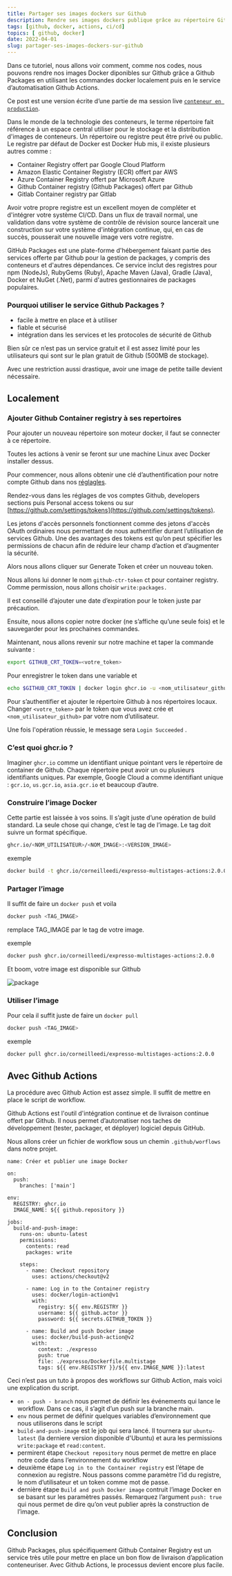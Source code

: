 ```yaml
---
title: Partager ses images dockers sur Github
description: Rendre ses images dockers publique grâce au répertoire Github Packages et utilisant les commandes docker et avec Github Action.
tags: [github, docker, actions, ci/cd]
topics: [ github, docker]
date: 2022-04-01
slug: partager-ses-images-dockers-sur-github
---
```


Dans ce tutoriel, nous allons voir comment, comme nos codes, nous pouvons rendre nos images Docker diponibles sur Github grâce a Github Packages en utilisant les commandes docker localement puis en le service d’automatisation Github Actions.

Ce post est une version écrite d’une partie de ma session live [`conteneur en production`](https://meet.loopbin.dev/docker-en-production).


Dans le monde de la technologie des conteneurs, le terme répertoire fait référence à un espace central utiliser pour le stockage et la distribution d'images de conteneurs. Un répertoire ou registre peut être privé ou public. Le registre par défaut de Docker est Docker Hub mis, il existe plusieurs autres comme :

- Container Registry offert par Google Cloud Platform
- Amazon Elastic Container Registry (ECR) offert par AWS
- Azure Container Registry offert par Microsoft Azure
- Github Container registry (Github Packages) offert par Github
- Gitlab Container registry  par Gitlab

Avoir votre propre registre est un excellent moyen de compléter et d'intégrer votre système CI/CD. Dans un flux de travail normal, une validation dans votre système de contrôle de révision source lancerait une construction sur votre système d'intégration continue, qui, en cas de succès, pousserait une nouvelle image vers votre registre.

GitHub Packages est une plate-forme d'hébergement faisant partie des services offerte par Github pour la gestion de packages, y compris des conteneurs et d'autres dépendances. Ce service inclut des registres pour npm (NodeJs), RubyGems (Ruby), Apache Maven (Java), Gradle (Java), Docker et NuGet (.Net), parmi d'autres gestionnaires de packages populaires.

### Pourquoi utiliser le service Github Packages ?

- facile à mettre en place et à utiliser
- fiable et sécurisé
- intégration dans les services et les protocoles de sécurité de Github

Bien sûr ce n’est pas un service gratuit et il est assez limité pour les utilisateurs qui sont sur le plan gratuit de Github (500MB de stockage).

Avec une restriction aussi drastique, avoir une image de petite taille devient nécessaire.

## Localement

### Ajouter Github Container registry à ses repertoires

Pour ajouter un nouveau répertoire son moteur docker, il faut se connecter à ce répertoire.

Toutes les actions à venir se feront sur une machine Linux avec Docker installer dessus.

Pour commencer, nous allons obtenir une clé d’authentification pour notre compte Github dans nos [réglagles](https://github.com/settings/tokens).

Rendez-vous dans les réglages de vos comptes Github, developers sections puis Personal access tokens ou sur [https://github.com/settings/tokens](https://github.com/settings/tokens).

Les jetons d'accès personnels fonctionnent comme des jetons d'accès OAuth ordinaires nous permettant de nous authentifier durant l’utilisation de services Github. Une des avantages des tokens est qu’on peut spécifier les permissions de chacun afin de réduire leur champ d’action et d’augmenter la sécurité.

Alors nous allons cliquer sur Generate Token et créer un nouveau token.

Nous allons lui donner le nom `github-ctr-token` ct pour container registry. Comme permission, nous allons choisir `write:packages.`

Il est conseillé d’ajouter une date d’expiration pour le token juste par précaution.

Ensuite, nous allons copier notre docker (ne s’affiche qu’une seule fois) et le sauvegarder pour les prochaines commandes.

Maintenant, nous allons revenir sur notre machine et taper la commande suivante :

```bash
export GITHUB_CRT_TOKEN=<votre_token>
```

Pour enregistrer le token dans une variable et

```bash
echo $GITHUB_CRT_TOKEN | docker login ghcr.io -u <nom_utilisateur_github> --password-stdin
```

Pour s’authentifier et ajouter le répertoire Github à nos répertoires locaux. Changer `<votre_token>` par le token que vous avez crée et `<nom_utilisateur_github>` par votre nom d’utilisateur.

Une fois l'opération réussie, le message sera `Login Succeeded` .

### C’est quoi ghcr.io ?

Imaginer `ghcr.io` comme un identifiant unique pointant vers le répertoire de container de Github. Chaque répertoire peut avoir un ou plusieurs identifiants uniques. Par exemple, Google Cloud a comme identifiant unique : `gcr.io`, `us.gcr.io`, `asia.gcr.io` et beaucoup d’autre.

### Construire l’image Docker

Cette partie est laissée à vos soins. Il s’agit juste d’une opération de build standard. La seule chose qui change, c’est le tag de l’image. Le tag doit suivre un format spécifique.

```bash
ghcr.io/<NOM_UTILISATEUR>/<NOM_IMAGE>:<VERSION_IMAGE>
```

exemple

```bash
docker build -t ghcr.io/corneilleedi/expresso-multistages-actions:2.0.0 -f Dockerfile.multistage .
```


### Partager l’image

Il suffit de faire un `docker push` et voila

```bash
docker push <TAG_IMAGE>
```

remplace TAG_IMAGE par le tag de votre image.

exemple

```bash
docker push ghcr.io/corneilleedi/expresso-multistages-actions:2.0.0
```

Et boom, votre image est disponible sur Github

![package](/images/docker/package.png)

### Utiliser l’image

Pour cela il suffit juste de faire un `docker pull`

```bash
docker push <TAG_IMAGE>
```

exemple

```bash
docker pull ghcr.io/corneilleedi/expresso-multistages-actions:2.0.0
```

## Avec Github Actions

La procédure avec Github Action est assez simple. Il suffit de mettre en place le script de workflow.

Github Actions est l'outil d'intégration continue et de livraison continue offert par Github. Il nous permet d’automatiser nos taches de développement (tester, packager, et déployer) logiciel depuis GitHub.

Nous allons créer un fichier de workflow sous un chemin `.github/worflows` dans notre projet.

```yaml[build-publish.yaml]
name: Créer et publier une image Docker

on:
  push:
    branches: ['main']

env:
  REGISTRY: ghcr.io
  IMAGE_NAME: ${{ github.repository }}

jobs:
  build-and-push-image:
    runs-on: ubuntu-latest
    permissions:
      contents: read
      packages: write

    steps:
      - name: Checkout repository
        uses: actions/checkout@v2

      - name: Log in to the Container registry
        uses: docker/login-action@v1
        with:
          registry: ${{ env.REGISTRY }}
          username: ${{ github.actor }}
          password: ${{ secrets.GITHUB_TOKEN }}

      - name: Build and push Docker image
        uses: docker/build-push-action@v2
        with:
          context: ./expresso
          push: true
          file: ./expresso/Dockerfile.multistage
          tags: ${{ env.REGISTRY }}/${{ env.IMAGE_NAME }}:latest
```

Ceci n’est pas un tuto à propos des workflows sur Github Action, mais voici une explication du script.

- `on - push - branch` nous permet de définir les événements qui lance le workflow. Dans ce cas, il s’agit d’un push sur la branche main.
- `env` nous permet de définir quelques variables d’environnement que nous utiliserons dans le script
- `build-and-push-image` est le job qui sera lancé. Il tournera sur `ubuntu-latest` (la derniere version disponible d'Ubuntu) et aura les permissions `write:package` et `read:content`.
- permirent étape `Checkout repository` nous permet de mettre en place notre code dans l’environnement du workflow
- deuxième étape `Log in to the Container registry` est l’étape de connexion au registre. Nous passons comme paramètre l’id du registre, le nom d’utilisateur et un token comme mot de passe.
- dernière étape `Build and push Docker image` contruit l’image Docker en se basant sur les paramètres passés. Remarquez l’argument `push: true` qui nous permet de dire qu’on veut publier après la construction de l’image.

## Conclusion

Github Packages, plus spécifiquement Github Container Registry est un service très utile pour mettre en place un bon flow de livraison d’application conteneuriser. Avec Github Actions, le processus devient encore plus facile.
